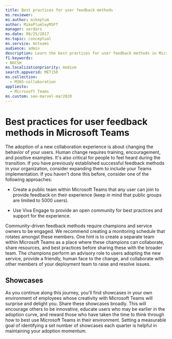```yaml
---
title: Best practices for user feedback methods
ms.reviewer: 
ms.author: mikeplum
author: MikePlumleyMSFT
manager: serdars
ms.date: 09/25/2017
ms.topic: conceptual
ms.service: msteams
audience: admin
description: Learn the best practices for user feedback methods in Microsoft Teams to ensure the best team experience possible.
f1.keywords:
- NOCSH
ms.localizationpriority: medium
search.appverid: MET150
ms.collection: 
  - M365-collaboration
appliesto: 
  - Microsoft Teams
ms.custom: seo-marvel-mar2020
---
```


# Best practices for user feedback methods in Microsoft Teams

The adoption of a new collaboration experience is about changing the behavior of your users. Human change requires training, encouragement, and positive examples. It's also critical for people to feel heard during the transition. If you have previously established successful feedback methods in your organization, consider expanding them to include your Teams implementation. If you haven't done this before, consider one of the following approaches:

- Create a public team within Microsoft Teams that any user can join to provide feedback on their experience (keep in mind that public groups are limited to 5000 users).

- Use Viva Engage to provide an open community for best practices and support for the experience.

Community-driven feedback methods require champions and service owners to be engaged. We recommend creating a monitoring schedule that rotates amongst these members. One hint is to create a separate team within Microsoft Teams as a place where these champions can collaborate, share resources, and best practices before sharing these with the broader team. The champions perform an advisory role to users adopting the new service, provide a friendly, human face to the change, and collaborate with other members of your deployment team to raise and resolve issues.

## Showcases

As you continue along this journey, you'll find showcases in your own environment of employees whose creativity with Microsoft Teams will surprise and delight you. Share these showcases broadly. This will encourage others to be innovative, educate users who may be earlier in the adoption curve, and reward those who have taken the time to think through how to best use Microsoft Teams in their environment. Setting a measurable goal of identifying a set number of showcases each quarter is helpful in maintaining your adoption momentum.
